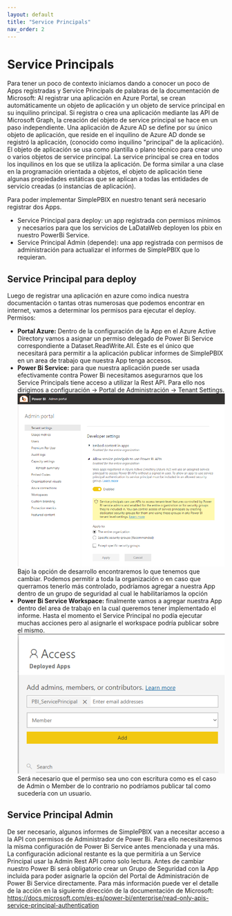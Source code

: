 ```yaml
---
layout: default
title: "Service Principals"
nav_order: 2
---
```

# Service Principals

Para tener un poco de contexto iniciamos dando a conocer un poco de Apps registradas y Service Principals de palabras de la documentación de Microsoft:
	Al registrar una aplicación en Azure Portal, se crean automáticamente un objeto de aplicación y un objeto de service principal en su inquilino principal. Si registra o crea una aplicación mediante las API de Microsoft Graph, la creación del objeto de service principal se hace en un paso independiente.
	Una aplicación de Azure AD se define por su único objeto de aplicación, que reside en el inquilino de Azure AD donde se registró la aplicación, (conocido como inquilino "principal" de la aplicación). El objeto de aplicación se usa como plantilla o plano técnico para crear uno o varios objetos de service principal. La service principal se crea en todos los inquilinos en los que se utiliza la aplicación. De forma similar a una clase en la programación orientada a objetos, el objeto de aplicación tiene algunas propiedades estáticas que se aplican a todas las entidades de servicio creadas (o instancias de aplicación).

Para poder implementar SimplePBIX en nuestro tenant será necesario registrar dos Apps.
- Service Principal para deploy: un app registrada con permisos mínimos y necesarios para que los servicios de LaDataWeb deployen los pbix en nuestro PowerBi Service.
- Service Principal Admin (depende): una app registrada con permisos de administración para actualizar el informes de SimplePBIX que lo requieran.

## Service Principal para deploy

Luego de registrar una aplicación en azure como indica nuestra documentación o tantas otras numerosas que podemos encontrar en internet, vamos a determinar los permisos para ejecutar el deploy.
Permisos:
- **Portal Azure:** Dentro de la configuración de la App en el Azure Active Directory vamos a asignar un permiso delegado de Power Bi Service correspondiente a Dataset.ReadWrite.All. Éste es el único que necesitará para permitir a la aplicación publicar informes de SimplePBIX en un area de trabajo que nuestra App tenga accesos.
- **Power Bi Service:** para que nuestra aplicación puede ser usada efectivamente contra Power Bi necesitamos asegurarnos que los Service Principals tiene acceso a utilizar la Rest API. Para ello nos dirigimos a configuración -> Portal de Administración -> Tenant Settings.
![serviceprincipals](Media/Service%20principals/pbi_sp.PNG)
Bajo la opción de desarrollo encontraremos lo que tenemos que cambiar. Podemos permitir a toda la organización o en caso que querramos tenerlo más controlado, podríamos agregar a nuestra App dentro de un grupo de seguridad al cual le habilitaríamos la opción
- **Power Bi Service Workspace:** finalmente vamos a agregar nuestra App dentro del area de trabajo en la cual queremos tener implementado el informe. Hasta el momento el Service Principal no podía ejecutar muchas acciones pero al asignarle el workspace podría publicar sobre el mismo.
![workspaceaccess](Media/Service%20principals/workspace.PNG)
Será necesario que el permiso sea uno con escritura como es el caso de Admin o Member de lo contrario no podríamos publicar tal como sucedería con un usuario.

## Service Principal Admin 

De ser necesario, algunos informes de SimplePBIX van a necesitar acceso a la API con permisos de Administrador de Power Bi. Para ello necesitaremos la misma configuración de Power Bi Service antes mencionada y una más.
La configuración adicional restante es la que permitiría a un Service Principal usar la Admin Rest API como solo lectura. Antes de cambiar nuestro Power Bi será obligatorio crear un Grupo de Seguridad con la App incluida para poder asignarle la opción del Portal de Administración de Power Bi Service directamente. Para más información puede ver el detalle de la acción en la siguiente dirección de la documentación de Microsoft: https://docs.microsoft.com/es-es/power-bi/enterprise/read-only-apis-service-principal-authentication
